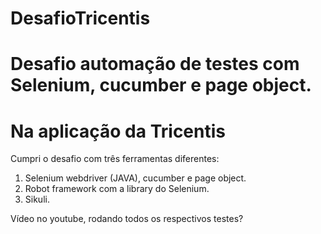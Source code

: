 # DesafioTricentis
# Desafio automação de testes com Selenium, cucumber e page object.
# Na aplicação da Tricentis

Cumpri o desafio com três ferramentas diferentes:
1. Selenium webdriver (JAVA), cucumber e page object.
2. Robot framework com a library do Selenium.
3. Sikuli.


Vídeo no youtube, rodando todos os respectivos testes? 
